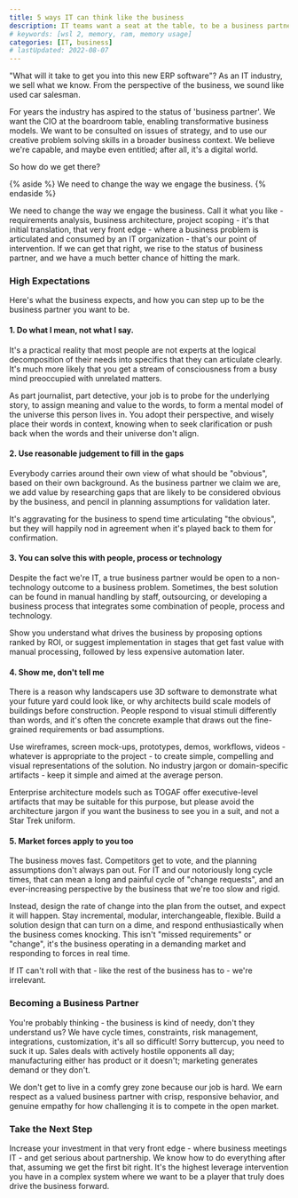 ```yaml
---
title: 5 ways IT can think like the business
description: IT teams want a seat at the table, to be a business partner. How can we earn it?
# keywords: [wsl 2, memory, ram, memory usage]
categories: [IT, business]
# lastUpdated: 2022-08-07
---
```


"What will it take to get you into this new ERP software"? As an IT
industry, we sell what we know. From the perspective of the business, we
sound like used car salesman.

For years the industry has aspired to the status of 'business partner'.
We want the CIO at the boardroom table, enabling transformative
business models. We want to be consulted on issues of strategy, and to
use our creative problem solving skills in a broader business context.
We believe we're capable, and maybe even entitled; after all, it's a
digital world.

So how do we get there?

{% aside %}
We need to change the way we engage the business.
{% endaside %}

We need to change the way we engage the business. Call it what you
like - requirements analysis, business architecture, project scoping -
it's that initial translation, that very front edge - where a business
problem is articulated and consumed by an IT organization - that's our
point of intervention. If we can get that right, we rise to the status
of business partner, and we have a much better chance of hitting the
mark.

### High Expectations

Here's what the business expects, and how you can step up to be the
business partner you want to be.

#### 1. Do what I mean, not what I say.

It's a practical reality that most people are not experts at the
logical decomposition of their needs into specifics that they can
articulate clearly. It's much more likely that you get a stream of
consciousness from a busy mind preoccupied with unrelated matters.

As part journalist, part detective, your job is to probe for the
underlying story, to assign meaning and value to the words, to form
a mental model of the universe this person lives in. You adopt their
perspective, and wisely place their words in context, knowing when
to seek clarification or push back when the words and their universe
don't align.

#### 2. Use reasonable judgement to fill in the gaps

Everybody carries around their own view of what should be "obvious",
based on their own background. As the business partner we claim we
are, we add value by researching gaps that are likely to be
considered obvious by the business, and pencil in planning
assumptions for validation later.

It's aggravating for the business to spend time articulating "the
obvious", but they will happily nod in agreement when it's played
back to them for confirmation.

#### 3. You can solve this with people, process or technology

Despite the fact we're IT, a true business partner would be open to
a non-technology outcome to a business problem. Sometimes, the best
solution can be found in manual handling by staff, outsourcing, or
developing a business process that integrates some combination of
people, process and technology.

Show you understand what drives the business by proposing options
ranked by ROI, or suggest implementation in stages that get fast
value with manual processing, followed by less expensive automation
later.

#### 4. Show me, don't tell me

There is a reason why landscapers use 3D software to demonstrate
what your future yard could look like, or why architects build scale
models of buildings before construction. People respond to visual
stimuli differently than words, and it's often the concrete example
that draws out the fine-grained requirements or bad assumptions.

Use wireframes, screen mock-ups, prototypes, demos, workflows,
videos - whatever is appropriate to the project - to create simple,
compelling and visual representations of the solution. No industry
jargon or domain-specific artifacts - keep it simple and aimed at
the average person.

Enterprise architecture models such as TOGAF offer executive-level
artifacts that may be suitable for this purpose, but please avoid
the architecture jargon if you want the business to see you in a
suit, and not a Star Trek uniform.

#### 5. Market forces apply to you too

The business moves fast. Competitors get to vote, and the planning
assumptions don't always pan out. For IT and our notoriously long
cycle times, that can mean a long and painful cycle of "change
requests", and an ever-increasing perspective by the business that
we're too slow and rigid.

Instead, design the rate of change into the plan from the outset,
and expect it will happen. Stay incremental, modular,
interchangeable, flexible. Build a solution design that can turn on
a dime, and respond enthusiastically when the business comes
knocking. This isn't "missed requirements" or "change", it's the
business operating in a demanding market and responding to forces in
real time.

If IT can't roll with that - like the rest of the business has to -
we're irrelevant.

### Becoming a Business Partner

You're probably thinking - the business is kind of needy, don't they
understand us? We have cycle times, constraints, risk management,
integrations, customization, it's all so difficult! Sorry buttercup, you
need to suck it up. Sales deals with actively hostile opponents all day;
manufacturing either has product or it doesn't; marketing generates
demand or they don't.

We don't get to live in a comfy grey zone because our job is hard. We
earn respect as a valued business partner with crisp, responsive
behavior, and genuine empathy for how challenging it is to compete in
the open market.

### Take the Next Step

Increase your investment in that very front edge - where business
meetings IT - and get serious about partnership. We know how to do
everything after that, assuming we get the first bit right. It's the
highest leverage intervention you have in a complex system where we want
to be a player that truly does drive the business forward.
